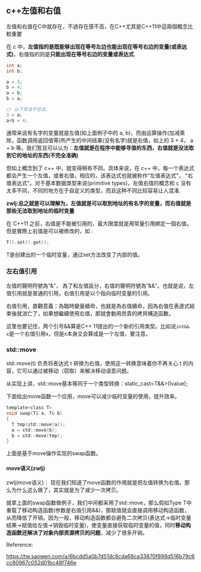 ## c++左值和右值

左值和右值在C中就存在，不過存在感不高，在C++尤其是C++11中這兩個概念比較重要

在 c 中，**左值指的是既能够出现在等号左边也能出现在等号右边的变量(或表达式)**，右值指的则是**只能出现在等号右边的变量或表达式**.

``` c++
int a;
int b;

a = 3;
b = 4;
a = b;
b = a;

// 以下写法不合法。
3 = a;
a+b = 4;
```

通常来说有名字的变量就是左值(如上面例子中的 a, b)，而由运算操作(加减乘除，函数调用返回值等)所产生的中间结果(没有名字)就是右值，如上的 3 + 4， a + b 等。我们暂且可以认为：**左值就是在程序中能够寻值的东西，右值就是没法取到它的地址的东西(不完全准确)**

但如上概念到了 c++ 中，就变得稍有不同。具体来说，在 c++ 中，每一个表达式都会产生一个左值，或者右值，相应的，该表达式也就被称作“左值表达式"， "右值表达式"。对于基本数据类型来说(primitive types)，左值右值的概念和 c 没有太多不同，不同的地方在于自定义的类型，而且这种不同比较容易让人混淆.

**zwlj:总之就是可以理解为，左值就是可以取到地址的有名字的变量，而右值就是那些无法取到地址的临时变量**

在 C++11 之前，右值是不能被引用的，最大限度就是用常量引用綁定一個右值。但是實際上右值是可以被修改的，如 :

``` c++
T().set().get();
```

T是创建出的一个临时变量，通过set方法改变了内部的值。


### 左右值引用
左值的聲明符號為”\&”， 為了和左值區分，右值的聲明符號為”\&\&”。也就是说，左值引用就是普通的引用，右值引用是以个指向临时变量的引用。

右值引用，直觀意義：為臨時變量續命，也就是為右值續命，因為右值在表達式結束後就消亡了，如果想繼續使用右值，那就會動用昂貴的拷貝構造函數。

这里也要记住，两个引号\&\&算是C++ 11提出的一个新的引用类型。比如说`int&& x`是一个右值引用x，但是x本身又会算成是一个左值，要注意。

### std::move
std::move(t) 负责将表达式 t 转换为右值，使用这一转换意味着你不再关心 t 的内容，它可以通过被移动（窃取）来解决移动语意问题。

从实现上讲，std::move基本等同于一个类型转换：static_cast\<T\&\&\>(lvalue);

下面给出move函数一个应用，move可以减少临时变量的使用，提升效率。

``` c
template<class T>
void swap(T& a, T& b)
{
  T tmp(std::move(a));
  a = std::move(b);
  b = std::move(tmp);
}

```

上面是基于move操作实现的swap函数。

#### move语义(zwlj)

zwlj(move语义)： 现在我们知道了move函数的作用就是把左值转换为右值。那么为什么这么做了，其实就是为了减少一次拷贝。

就拿上面的swap函数做例子，我们中间都采用了std::move，那么假如Type T中重载了移动构造函数(参数是右值引用\&\&)，那赋值就会直接调用移动构造函数，从而降低了开销。因为一般，移动构造函数都会避免二次拷贝(表达式->临时变量结果->赋值给左值->销毁临时变量)，使变量直接获取临时变量的值，同时**移动构造函数还解决了对象内部资源拷贝的问题**，减少了很多开销。

Reference:

<A>https://tw.saowen.com/a/6bcdd5a0b7d51dc8cda68ca33870f898d516b79c6cc80967c052d01bc48f746e</a>
